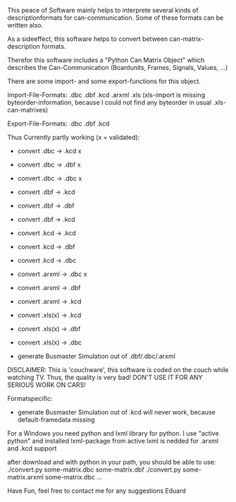 This peace of Software mainly helps to interprete several kinds of descriptionformats for can-communication.
Some of these formats can be written also.

As a sideeffect, this software helps to convert between can-matrix-description formats.

Therefor this software includes a "Python Can Matrix Object" which describes the Can-Communication (Boardunits, Frames, Signals, Values, ...)

There are some import- and some export-functions for this object.

Import-File-Formats:
.dbc
.dbf
.kcd
.arxml
.xls (xls-import is missing byteorder-information, because I could not find any byteorder in usual .xls-can-matrixes)

Export-File-Formats:
.dbc
.dbf
.kcd


Thus Currently partly working (x = validated):
* convert .dbc -> .kcd x
* convert .dbc -> .dbf x
* convert .dbc -> .dbc x
* convert .dbf -> .kcd
* convert .dbf -> .dbf
* convert .dbf -> .kcd
* convert .kcd -> .kcd
* convert .kcd -> .dbf
* convert .kcd -> .dbc
* convert .arxml -> .dbc x
* convert .arxml -> .dbf
* convert .arxml -> .kcd
* convert .xls(x) -> .kcd
* convert .xls(x) -> .dbf
* convert .xls(x) -> .dbc

* generate Busmaster Simulation out of .dbf/.dbc/.arxml


DISCLAIMER:
This is 'couchware', this software is coded on the couch while watching TV.
Thus, the quality is very bad!
DON'T USE IT FOR ANY SERIOUS WORK ON CARS!


Formatspecific:
* generate Busmaster Simulation out of .kcd will never work, because default-framedata missing


For a Windows you need python and lxml library for python. 
I use "active python" and installed lxml-package from active
lxml is nedded for .arxml and .kcd support
 
after download and with python in your path, you should be able to use:
./convert.py some-matrix.dbc some-matrix.dbf
./convert.py some-matrix.arxml some-matrix.dbc
...


Have Fun,
feel free to contact me for any suggestions
Eduard

